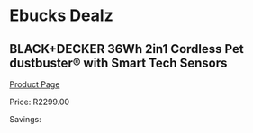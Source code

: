 
# Ebucks Dealz
## BLACK+DECKER 36Wh 2in1 Cordless Pet dustbuster® with Smart Tech Sensors
[Product Page](https://www.ebucks.com/web/shop/productSelected.do?prodId=1069277065&catId=998409624)

Price: R2299.00

Savings: 


	